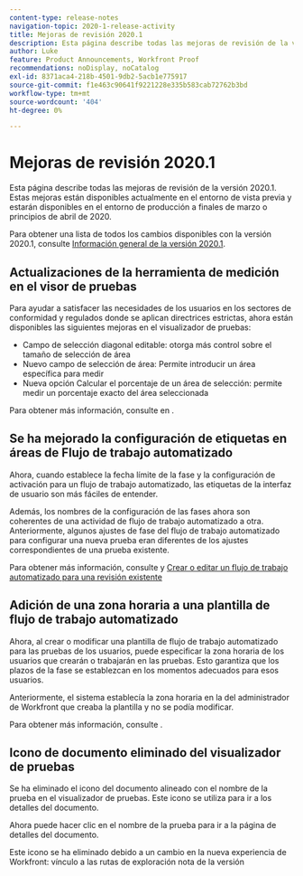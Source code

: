 ```yaml
---
content-type: release-notes
navigation-topic: 2020-1-release-activity
title: Mejoras de revisión 2020.1
description: Esta página describe todas las mejoras de revisión de la versión 2020.1. Estas mejoras están disponibles actualmente en el entorno de vista previa y estarán disponibles en el entorno de producción a finales de marzo o principios de abril de 2020.
author: Luke
feature: Product Announcements, Workfront Proof
recommendations: noDisplay, noCatalog
exl-id: 8371aca4-218b-4501-9db2-5acb1e775917
source-git-commit: f1e463c90641f9221228e335b583cab72762b3bd
workflow-type: tm+mt
source-wordcount: '404'
ht-degree: 0%

---
```


# Mejoras de revisión 2020.1

Esta página describe todas las mejoras de revisión de la versión 2020.1. Estas mejoras están disponibles actualmente en el entorno de vista previa y estarán disponibles en el entorno de producción a finales de marzo o principios de abril de 2020.

Para obtener una lista de todos los cambios disponibles con la versión 2020.1, consulte [Información general de la versión 2020.1](../../../product-announcements/product-releases/2020.1-release-activity/2020-1-release-overview.md).

## Actualizaciones de la herramienta de medición en el visor de pruebas

Para ayudar a satisfacer las necesidades de los usuarios en los sectores de conformidad y regulados donde se aplican directrices estrictas, ahora están disponibles las siguientes mejoras en el visualizador de pruebas:

* Campo de selección diagonal editable: otorga más control sobre el tamaño de selección de área
* Nuevo campo de selección de área: Permite introducir un área específica para medir
* Nueva opción Calcular el porcentaje de un área de selección: permite medir un porcentaje exacto del área seleccionada

Para obtener más información, consulte en .

## Se ha mejorado la configuración de etiquetas en áreas de Flujo de trabajo automatizado

Ahora, cuando establece la fecha límite de la fase y la configuración de activación para un flujo de trabajo automatizado, las etiquetas de la interfaz de usuario son más fáciles de entender.

Además, los nombres de la configuración de las fases ahora son coherentes de una actividad de flujo de trabajo automatizado a otra. Anteriormente, algunos ajustes de fase del flujo de trabajo automatizado para configurar una nueva prueba eran diferentes de los ajustes correspondientes de una prueba existente.

Para obtener más información, consulte y [Crear o editar un flujo de trabajo automatizado para una revisión existente](../../../review-and-approve-work/proofing/managing-proofs-within-workfront/create-edit-automated-workflow-existing-proof.md)

## Adición de una zona horaria a una plantilla de flujo de trabajo automatizado

Ahora, al crear o modificar una plantilla de flujo de trabajo automatizado para las pruebas de los usuarios, puede especificar la zona horaria de los usuarios que crearán o trabajarán en las pruebas. Esto garantiza que los plazos de la fase se establezcan en los momentos adecuados para esos usuarios.

Anteriormente, el sistema establecía la zona horaria en la del administrador de Workfront que creaba la plantilla y no se podía modificar.

Para obtener más información, consulte .

## Icono de documento eliminado del visualizador de pruebas

Se ha eliminado el icono del documento alineado con el nombre de la prueba en el visualizador de pruebas. Este icono se utiliza para ir a los detalles del documento.

Ahora puede hacer clic en el nombre de la prueba para ir a la página de detalles del documento.

Este icono se ha eliminado debido a un cambio en la nueva experiencia de Workfront: vínculo a las rutas de exploración nota de la versión
